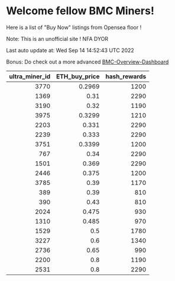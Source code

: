 # Welcome fellow BMC Miners!
Here is a list of "Buy Now" listings from Opensea floor !

Note: This is an unofficial site ! NFA DYOR

Last auto update at: Wed Sep 14 14:52:43 UTC 2022

Bonus: Do check out a more advanced [BMC-Overview-Dashboard](https://dune.com/defifunk/BMC-Overview-Dashboard)


|   ultra_miner_id |   ETH_buy_price |   hash_rewards |
|-----------------:|----------------:|---------------:|
|             3770 |          0.2969 |           1200 |
|             1369 |          0.31   |           2290 |
|             3190 |          0.32   |           1190 |
|             3975 |          0.3299 |           1210 |
|             2203 |          0.331  |           2290 |
|             2239 |          0.333  |           2290 |
|             3751 |          0.3399 |           1200 |
|              767 |          0.34   |           2290 |
|             1501 |          0.369  |           2290 |
|             2446 |          0.375  |           1200 |
|             3785 |          0.39   |           1170 |
|              389 |          0.39   |            810 |
|              390 |          0.43   |            810 |
|             2024 |          0.475  |            930 |
|             1310 |          0.485  |            970 |
|             1529 |          0.5    |           1780 |
|             3227 |          0.6    |           1340 |
|             2736 |          0.65   |            990 |
|             2200 |          0.8    |           1190 |
|             2531 |          0.8    |           2290 |